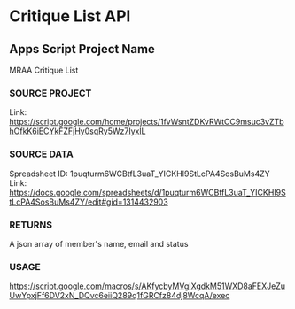 # Critique List API

## Apps Script Project Name 
MRAA Critique List

### SOURCE PROJECT
Link: https://script.google.com/home/projects/1fvWsntZDKvRWtCC9msuc3vZTbhOfkK6iECYkFZFjHy0sqRy5Wz7IyxlL

### SOURCE DATA
Spreadsheet ID: 1puqturm6WCBtfL3uaT_YICKHI9StLcPA4SosBuMs4ZY
Link: https://docs.google.com/spreadsheets/d/1puqturm6WCBtfL3uaT_YICKHI9StLcPA4SosBuMs4ZY/edit#gid=1314432903

### RETURNS
A json array of member's name, email and status

### USAGE
https://script.google.com/macros/s/AKfycbyMVgIXgdkM51WXD8aFEXJeZuUwYpxjFf6DV2xN_DQvc6eiiQ289q1fGRCfz84dj8WcqA/exec